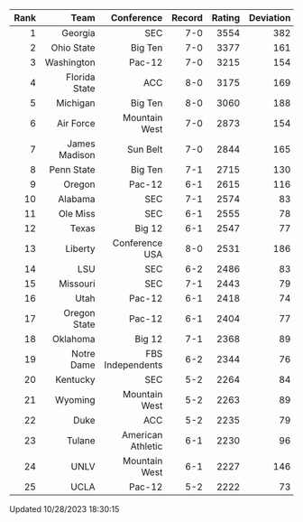 | Rank  | Team                 | Conference           | Record   | Rating | Deviation |
| ---:  | ---:                 | ---:                 | ---:     | ---:   | ---:      |
| 1     | Georgia              | SEC                  | 7-0      | 3554   | 382       |
| 2     | Ohio State           | Big Ten              | 7-0      | 3377   | 161       |
| 3     | Washington           | Pac-12               | 7-0      | 3215   | 154       |
| 4     | Florida State        | ACC                  | 8-0      | 3175   | 169       |
| 5     | Michigan             | Big Ten              | 8-0      | 3060   | 188       |
| 6     | Air Force            | Mountain West        | 7-0      | 2873   | 154       |
| 7     | James Madison        | Sun Belt             | 7-0      | 2844   | 165       |
| 8     | Penn State           | Big Ten              | 7-1      | 2715   | 130       |
| 9     | Oregon               | Pac-12               | 6-1      | 2615   | 116       |
| 10    | Alabama              | SEC                  | 7-1      | 2574   | 83        |
| 11    | Ole Miss             | SEC                  | 6-1      | 2555   | 78        |
| 12    | Texas                | Big 12               | 6-1      | 2547   | 77        |
| 13    | Liberty              | Conference USA       | 8-0      | 2531   | 186       |
| 14    | LSU                  | SEC                  | 6-2      | 2486   | 83        |
| 15    | Missouri             | SEC                  | 7-1      | 2443   | 79        |
| 16    | Utah                 | Pac-12               | 6-1      | 2418   | 74        |
| 17    | Oregon State         | Pac-12               | 6-1      | 2404   | 77        |
| 18    | Oklahoma             | Big 12               | 7-1      | 2368   | 89        |
| 19    | Notre Dame           | FBS Independents     | 6-2      | 2344   | 76        |
| 20    | Kentucky             | SEC                  | 5-2      | 2264   | 84        |
| 21    | Wyoming              | Mountain West        | 5-2      | 2263   | 89        |
| 22    | Duke                 | ACC                  | 5-2      | 2235   | 79        |
| 23    | Tulane               | American Athletic    | 6-1      | 2230   | 96        |
| 24    | UNLV                 | Mountain West        | 6-1      | 2227   | 146       |
| 25    | UCLA                 | Pac-12               | 5-2      | 2222   | 73        |

Updated 10/28/2023 18:30:15
